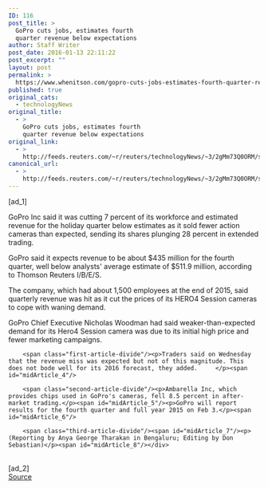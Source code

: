 ```yaml
---
ID: 116
post_title: >
  GoPro cuts jobs, estimates fourth
  quarter revenue below expectations
author: Staff Writer
post_date: 2016-01-13 22:11:22
post_excerpt: ""
layout: post
permalink: >
  https://www.whenitson.com/gopro-cuts-jobs-estimates-fourth-quarter-revenue-below-expectations/
published: true
original_cats:
  - technologyNews
original_title:
  - >
    GoPro cuts jobs, estimates fourth
    quarter revenue below expectations
original_link:
  - >
    http://feeds.reuters.com/~r/reuters/technologyNews/~3/2gMm73Q0ORM/story01.htm
canonical_url:
  - >
    http://feeds.reuters.com/~r/reuters/technologyNews/~3/2gMm73Q0ORM/story01.htm
---
```

 [ad_1]
<br><div id="articleText">
<span id="midArticle_start"/>

<span class="focusParagraph" readability="5"><p><span class="articleLocatio&lt;/span&gt;n">GoPro Inc said it was cutting 7 percent of its workforce and estimated revenue for the holiday quarter below estimates as it sold fewer action cameras than expected, sending its shares plunging 28 percent in extended trading.</span></p></span><span id="midArticle_0"/><p>GoPro said it expects revenue to be about $435 million for the fourth quarter, well below analysts' average estimate of $511.9 million, according to Thomson Reuters I/B/E/S.</p><span id="midArticle_1"/><p>The company, which had about 1,500 employees at the end of 2015, said quarterly revenue was hit as it cut the prices of its HERO4 Session cameras to cope with waning demand.</p><span id="midArticle_2"/><p>GoPro Chief Executive Nicholas Woodman had said weaker-than-expected demand for its Hero4 Session camera was due to its initial high price and fewer marketing campaigns.</p><span id="midArticle_3"/>
        
        <span class="first-article-divide"/><p>Traders said on Wednesday that the revenue miss was expected but not of this magnitude. This does not bode well for its 2016 forecast, they added.     </p><span id="midArticle_4"/>
        
        <span class="second-article-divide"/><p>Ambarella Inc, which provides chips used in GoPro's cameras, fell 8.5 percent in after-market trading.</p><span id="midArticle_5"/><p>GoPro will report results for the fourth quarter and full year 2015 on Feb 3.</p><span id="midArticle_6"/>
        
        <span class="third-article-divide"/><span id="midArticle_7"/><p> (Reporting by Anya George Tharakan in Bengaluru; Editing by Don Sebastian)</p><span id="midArticle_8"/></div>
<br>[ad_2]
<br><a href="http://feeds.reuters.com/~r/reuters/technologyNews/~3/2gMm73Q0ORM/story01.htm">Source </a>
